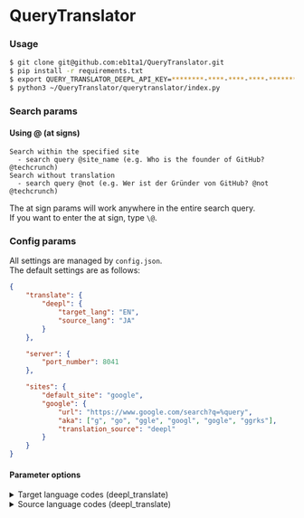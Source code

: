 # QueryTranslator
### Usage
```bash
$ git clone git@github.com:eb1ta1/QueryTranslator.git
$ pip install -r requirements.txt
$ export QUERY_TRANSLATOR_DEEPL_API_KEY=********-****-****-****-************:**
$ python3 ~/QueryTranslator/querytranslator/index.py
```
### Search params
#### Using @ (at signs) 
```
Search within the specified site
  - search query @site_name (e.g. Who is the founder of GitHub? @techcrunch)
Search without translation
  - search query @not (e.g. Wer ist der Gründer von GitHub? @not @techcrunch)
```
The at sign params will work anywhere in the entire search query.  
If you want to enter the at sign, type `\@`.
### Config params
All settings are managed by `config.json`.  
The default settings are as follows:

```json
{
    "translate": {
        "deepl": {
            "target_lang": "EN",
            "source_lang": "JA"
        }
    },

    "server": {
        "port_number": 8041
    },

    "sites": {
        "default_site": "google",
        "google": {
            "url": "https://www.google.com/search?q=%query",
            "aka": ["g", "go", "ggle", "googl", "gogle", "ggrks"],
            "translation_source": "deepl"
        }
    }
}
```

#### Parameter options
<details>
  <summary>
    Target language codes (deepl_translate)
  </summary>
  <div>
    <ul> <li>"BG" - Bulgarian</li><li>"CS" - Czech</li><li>"DA" - Danish</li><li>"DE" - German</li><li>"EL" - Greek</li><li>"EN-GB" (not supported) - English (British)</li><li>"EN-US" - English (American)</li><li>"EN" - English (unspecified variant for backward compatibility; please select EN-GB or EN-US instead)</li><li>"ES" - Spanish</li><li>"ET" - Estonian</li><li>"FI" - Finnish</li><li>"FR" - French</li><li>"HU" - Hungarian</li><li>"IT" - Italian</li><li>"JA" - Japanese</li><li>"LT" - Lithuanian</li><li>"LV" - Latvian</li><li>"NL" - Dutch</li><li>"PL" - Polish</li><li>"PT-PT" - Portuguese (all Portuguese varieties excluding Brazilian Portuguese)</li><li>"PT-BR" (not supported) - Portuguese (Brazilian)</li><li>"PT" - Portuguese (unspecified variant for backward compatibility; please select PT-PT or PT-BR instead)</li><li>"RO" - Romanian</li><li>"RU" - Russian</li><li>"SK" - Slovak</li><li>"SL" - Slovenian</li><li>"SV" - Swedish</li><li>"ZH" - Chinese</li> </ul>
  </div>
</details>

<details>
  <summary>
    Source language codes (deepl_translate)
  </summary>
  <div>
    <ul> <li>"BG" - Bulgarian</li><li>"CS" - Czech</li><li>"DA" - Danish</li><li>"DE" - German</li><li>"EL" - Greek</li><li>"EN" - English</li><li>"ES" - Spanish</li><li>"ET" - Estonian</li><li>"FI" - Finnish</li><li>"FR" - French</li><li>"HU" - Hungarian</li><li>"IT" - Italian</li><li>"JA" - Japanese</li><li>"LT" - Lithuanian</li><li>"LV" - Latvian</li><li>"NL" - Dutch</li><li>"PL" - Polish</li><li>"PT" - Portuguese (all Portuguese varieties mixed)</li><li>"RO" - Romanian</li><li>"RU" - Russian</li><li>"SK" - Slovak</li><li>"SL" - Slovenian</li><li>"SV" - Swedish</li><li>"ZH" - Chinese</li> </ul>
  </div>
</details>